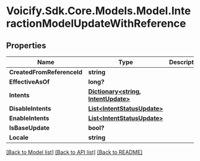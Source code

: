 # Voicify.Sdk.Core.Models.Model.InteractionModelUpdateWithReference
## Properties

Name | Type | Description | Notes
------------ | ------------- | ------------- | -------------
**CreatedFromReferenceId** | **string** |  | [optional] 
**EffectiveAsOf** | **long?** |  | [optional] 
**Intents** | [**Dictionary&lt;string, IntentUpdate&gt;**](IntentUpdate.md) |  | [optional] 
**DisableIntents** | [**List&lt;IntentStatusUpdate&gt;**](IntentStatusUpdate.md) |  | [optional] 
**EnableIntents** | [**List&lt;IntentStatusUpdate&gt;**](IntentStatusUpdate.md) |  | [optional] 
**IsBaseUpdate** | **bool?** |  | [optional] 
**Locale** | **string** |  | [optional] 

[[Back to Model list]](../README.md#documentation-for-models) [[Back to API list]](../README.md#documentation-for-api-endpoints) [[Back to README]](../README.md)

